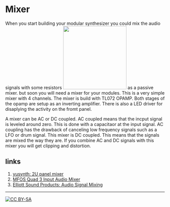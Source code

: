# Mixer

When you start building your modular synthesizer you could mix the audio signals with some resistors 
<a href="https://spielhuus.github.io/elektrophon/images/Mixerpanel.png"><img src="https://spielhuus.github.io/elektrophon/images/Mixerpanel_tmb.png" height="200px"></img></a>
as a passive mixer. but soon you will need a mixer for your modules. This is a very simple mixer with 4 channels.
The mixer is build with TL072 OPAMP. Both stages of the opamp are setup as an inverting amplifier. There is 
also a LED driver for disaplying the activity on the fromt panel.

A mixer can be AC or DC coupled. AC coupled means that the incput signal is leveled around zero. This is done
with a capacitaor at the input signal. AC coupling has the drawback of canceling low frequency signals 
such as a LFO or drum signal. This mixer is DC coupled. This means that the signals are mixed the way 
they are. If you combine AC and DC signals with this mixer you will get clipping and distortion. 

## links

1) [yusynth: 2U panel mixer](http://www.yusynth.net/Modular/index_en.html)
2) [MFOS Quad 3 Input Audio Mixer](http://musicfromouterspace.com/analogsynth_new/QUAD_AUDSUBMIX/QUAD_AUDSUBMIX.php)
3) [Elliott Sound Products: Audio Signal Mixing](http://sound.whsites.net/articles/audio-mixing.htm)

---
[![CC BY-SA](https://licensebuttons.net/l/by-sa/3.0/88x31.png)](https://creativecommons.org/licenses/by-sa/4.0/)
